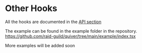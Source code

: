 # Other Hooks

All the hooks are documented in the [API section](/api)

The example can be found in the example folder in the repository.
https://github.com/raid-guild/quiver/tree/main/example/index.tsx

More examples will be added soon
